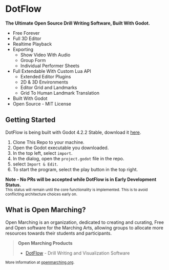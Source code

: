 # DotFlow

**The Ultimate Open Source Drill Writing Software, Built With Godot.**

* Free Forever
* Full 3D Editor
* Realtime Playback
* Exporting
  * Show Video With Audio
  * Group Form
  * Individual Performer Sheets
* Full Extendable With Custom Lua API
  * Extended Editor Plugins
  * 2D & 3D Environments
  * Editor Grid and Landmarks
  * Grid To Human Landmark Translation
* Built With Godot
* Open Source - MIT License

## Getting Started

DotFlow is being built with Godot 4.2.2 Stable, download it [here](https://godotengine.org/download/archive/4.2.2-stable/).

1. Clone This Repo to your machine.
2. Open the Godot executable you downloaded.
3. In the top left, select <code>import</code>.
4. In the dialog, open the <code>project.godot</code> file in the repo.
5. select <code>Import & Edit</code>.
6. To start the program, select the play button in the top right.

**Note - No PRs will be accepted while DotFlow is in Early Development Status.**<br>
<sub>This status will remain until the core functionality is implemented. This is to avoid conflicting architecture choices early on.</sub>

## What is Open Marching?

Open Marching is an organization, dedicated to creating and curating, Free and Open software for the Marching Arts, allowing groups to allocate more resources towards their students and participants.

> **Open Marching Products**
>
> * [DotFlow](https://github.com/OpenMarching/DotFlow) - Drill Writing and Visualization Software

<sub>More Information at [openmarching.org](https://openmarching.org/).</sub>
